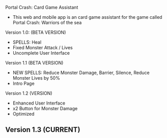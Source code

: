 Portal Crash: Card Game Assistant

- This web and mobile app is an card game assistant for the game called Portal Crash: Warriors of the sea

Version 1.0: (BETA VERSION)
- SPELLS: Heal
- Fixed Monster Attack / Lives
- Uncomplete User Interface

Version 1.1 (BETA VERSION)
- NEW SPELLS: Reduce Monster Damage, Barrier, Silence, Reduce Monster Lives by 50%
- Intro Page

Version 1.2 (VERSION)
- Enhanced User Interface
- x2 Button for Monster Damage
- Optimized

Version 1.3 (CURRENT)
- 


